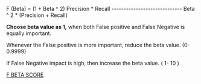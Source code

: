 F (Beta) =       (1 + Beta ^ 2) Precision * Recall
			-----------------------------
			Beta ^ 2 * (Precision + Recall)


**Choose beta value as 1,** when both False positive and False Negative is equally important.

Whenever the False positive is more important, reduce the beta value. (0-0.9999)

If False Negative impact is high, then increase the beta value. ( 1- 10 )

[F BETA SCORE](https://youtu.be/aWAnNHXIKww?feature=shared&t=1157)





